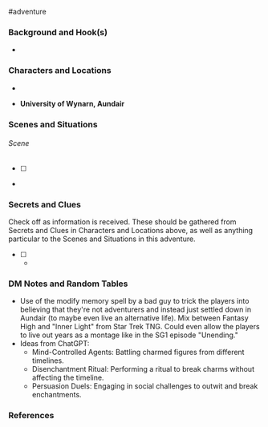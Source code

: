  #adventure 

### Background and Hook(s)

* 

### Characters and Locations

* 

* **University of Wynarn, Aundair**

### Scenes and Situations

###### Scene
 - [ ] 
- 

### Secrets and Clues
Check off as information is received. These should be gathered from Secrets and Clues in Characters and Locations above, as well as anything particular to the Scenes and Situations in this adventure.

 - [ ] -

### DM Notes and Random Tables

- Use of the modify memory spell by a bad guy to trick the players into believing that they're not adventurers and instead just settled down in Aundair (to maybe even live an alternative life). Mix between Fantasy High and "Inner Light" from Star Trek TNG. Could even allow the players to live out years as a montage like in the SG1 episode "Unending."
- Ideas from ChatGPT:
	- Mind-Controlled Agents: Battling charmed figures from different timelines.
	- Disenchantment Ritual: Performing a ritual to break charms without affecting the timeline.
	- Persuasion Duels: Engaging in social challenges to outwit and break enchantments.

### References

